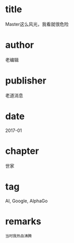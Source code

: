 # title
Master这么风光，我看就很危险

# author
老编辑

# publisher
老道消息

# date
2017-01

# chapter
世家

# tag
AI, Google, AlphaGo

# remarks
`当时我热血沸腾`
